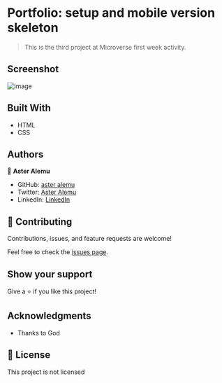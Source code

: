 # Portfolio: setup and mobile version skeleton

> This is the third project at Microverse first week activity.

## Screenshot

![image](https://user-images.githubusercontent.com/99412916/160244354-f4cf636d-a38a-437d-88e3-95edb96d9071.png)


## Built With

- HTML 
- CSS

## Authors

👤 **Aster Alemu**

- GitHub: [aster alemu](https://github.com/aster-alemu)
- Twitter: [Aster Alemu](https://twitter.com/asteralemu)
- LinkedIn: [LinkedIn](https://linkedin.com/in/aster-alemu)

## 🤝 Contributing

Contributions, issues, and feature requests are welcome!

Feel free to check the [issues page](../../issues/).

## Show your support

Give a ⭐️ if you like this project!

## Acknowledgments

- Thanks to God

## 📝 License

This project is not licensed 
